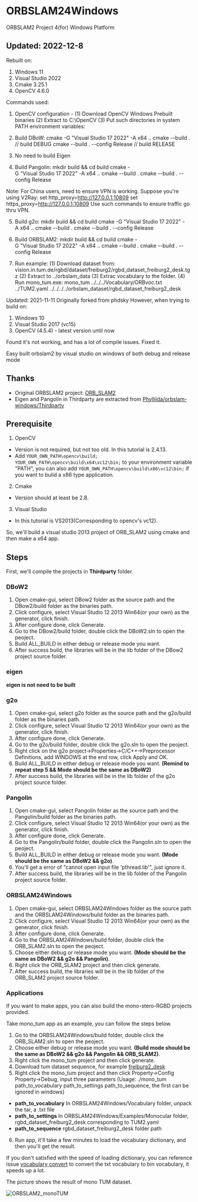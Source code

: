 # ORBSLAM24Windows
ORBSLAM2 Project 4(for) Windows Platform

## Updated: 2022-12-8
Rebuilt on:
1. Windows 11
2. Visual Studio 2022
3. Cmake 3.25.1
4. OpenCV 4.6.0

Commands used:
1. OpenCV configuration - 
(1) Download OpenCV Windows Prebuilt binaries
(2) Extract to C:\OpenCV
(3) Put such directories in system PATH environment variables:

2. Build DBoW:
cmake -G "Visual Studio 17 2022" -A x64 ..
cmake --build . // build DEBUG
cmake --build . --config Release // build RELEASE

3. No need to build Eigen
4. Build Pangolin:
mkdir build && cd build
cmake -G "Visual Studio 17 2022" -A x64 ..
cmake --build .
cmake --build . --config Release

Note: For China users, need to ensure VPN is working.
Suppose you're using V2Ray:
set http_proxy=http://127.0.0.1:10809
set https_proxy=http://127.0.0.1:10809
Use such commands to ensure traffic go thru VPN.

5. Build g2o:
mkdir build && cd build
cmake -G "Visual Studio 17 2022" -A x64 ..
cmake --build .
cmake --build . --config Release

6. Build ORBSLAM2:
mkdir build && cd build
cmake -G "Visual Studio 17 2022" -A x64 ..
cmake --build .
cmake --build . --config Release

7. Run example:
(1) Download dataset from: vision.in.tum.de/rgbd/dataset/freiburg2/rgbd_dataset_freiburg2_desk.tgz
(2) Extract to ../orbslam_data
(3) Extrac vocabulary to the folder.
(4) Run mono_tum.exe:
mono_tum ../../../Vocabulary/ORBvoc.txt ../TUM2.yaml ../../../../orbslam_dataset/rgbd_dataset_freiburg2_desk

Updated: 2021-11-11
Originally forked from phdsky
However, when trying to build on:
1. Windows 10
2. Visual Studio 2017 (vc15)
3. OpenCV (4.5.4) - latest version until now

Found it's not working, and has a lot of compile issues.
Fixed it.

Easy built orbslam2 by visual studio on windows of both debug and release mode

## Thanks
- Original ORBSLAM2 project: [ORB_SLAM2](https://github.com/raulmur/ORB_SLAM2)
- Eigen and Pangolin in Thirdparty are extracted from [Phylliida/orbslam-windows/Thirdparty](https://github.com/Phylliida/orbslam-windows/tree/master/Thirdparty)

## Prerequisite
1. OpenCV
 - Version is not required, but not too old. In this tutorial is 2.4.13.
 - Add `YOUR_OWN_PATH\opencv\build;` `YOUR_OWN_PATH\opencv\build\x64\vc12\bin;` to your environment variable "PATH", you can also add `YOUR_OWN_PATH\opencv\build\x86\vc12\bin;` if you want to bulid a x86 type application.
2. Cmake
 - Version should at least be 2.8.
3. Visual Studio
 - In this tutorial is VS2013(Corresponding to opencv's vc12). 

So, we'll build a visual studio 2013 project of ORB_SLAM2 using cmake and then make a x64 app. 
  
## Steps
First, we'll compile the projects in **Thirdparty** folder.

### DBoW2
1. Open cmake-gui, select DBow2 folder as the source path and the DBow2/build folder as the binaries path.
2. Click configure, select Visual Studio 12 2013 Win64(or your own) as the generator, click finish.
3. After configure done, click Generate.
4. Go to the DBow2/build folder, double click the DBoW2.sln to open the peoject.
5. Build ALL_BUILD in either debug or release mode you want.
6. After success build, the libraries will be in the lib folder of the DBow2 project source folder.

### eigen
**eigen is not need to be built**

### g2o
1. Open cmake-gui, select g2o folder as the source path and the g2o/build folder as the binaries path.
2. Click configure, select Visual Studio 12 2013 Win64(or your own) as the generator, click finish.
3. After configure done, click Generate.
4. Go to the g2o/build folder, double click the g2o.sln to open the peoject.
5. Right click on the g2o project->Properties->C/C++->Preprocessor Definitions, add WINDOWS at the end row, click Apply and OK.
6. Build ALL_BUILD in either debug or release mode you want. **(Remind to repeat step 5 && Mode should be the same as DBoW2)**
7. After success build, the libraries will be in the lib folder of the g2o project source folder.

### Pangolin
1. Open cmake-gui, select Pangolin folder as the source path and the Pangolin/build folder as the binaries path.
2. Click configure, select Visual Studio 12 2013 Win64(or your own) as the generator, click finish.
3. After configure done, click Generate.
4. Go to the Pangolin/build folder, double click the Pangolin.sln to open the peoject.
5. Build ALL_BUILD in either debug or release mode you want. **(Mode should be the same as DBoW2 && g2o)**.
6. You'll get a error of "cannot open input file 'pthread.lib'", just ignore it.
7. After success build, the libraries will be in the lib folder of the Pangolin project source folder.

### ORBSLAM24Windows
1. Open cmake-gui, select ORBSLAM24Windows folder as the source path and the ORBSLAM24Windows/build folder as the binaries path.
2. Click configure, select Visual Studio 12 2013 Win64(or your own) as the generator, click finish.
3. After configure done, click Generate.
4. Go to the ORBSLAM24Windows/build folder, double click the ORB_SLAM2.sln to open the peoject.
5. Choose either debug or release mode you want. **(Mode should be the same as DBoW2 && g2o && Pangolin)**.
6. Right click the ORB_SLAM2 project and then click generate.
7. After success build, the libraries will be in the lib folder of the ORB_SLAM2 project source folder.

### Applications
If you want to make apps, you can also build the mono-stero-RGBD projects provided.

Take mono_tum app as an example, you can follow the steps below.  
1. Go to the ORBSLAM24Windows/build folder, double click the ORB_SLAM2.sln to open the peoject.
2. Choose either debug or release mode you want. **(Build mode should be the same as DBoW2 && g2o && Pangolin && ORB_SLAM2)**.
3. Right click the mono_tum project and then click generate.
4. Download tum dataset sequence, for example [freiburg2_desk ](http://filecremers3.informatik.tu-muenchen.de/rgbd/dataset/freiburg2/rgbd_dataset_freiburg2_desk.tgz)
5. Right click the mono_tum project and then click Property->Config Property->Debug, input three parameters (Usage: ./mono_tum path_to_vocabulary path_to_settings path_to_sequence, the first can be ignored in windows)
 - **path_to_vocabulary** In ORBSLAM24Windows/Vocabulary folder, unpack the tar, a .txt file
 - **path_to_settings** In ORBSLAM24Windows/Examples/Monocular folder, rgbd_dataset_freiburg2_desk corresponding to TUM2.yaml
 - **path_to_sequence** rgbd_dataset_freiburg2_desk folder path
6. Run app, it'll take a few minutes to load the vocabulary dictionary, and then you'll get the result.

If you don't satisfied with the speed of loading dictionary, you can reference issue [vocabulary convert](https://github.com/raulmur/ORB_SLAM2/pull/21) to convert the txt vocabulary  to bin vocabulary, it speeds up a lot.

The picture shows the result of mono TUM dataset.

![ORBSLAM2_monoTUM](https://github.com/phdsky/ORBSLAM24Windows/blob/master/ORBSLAM2_monoTUM.png)
